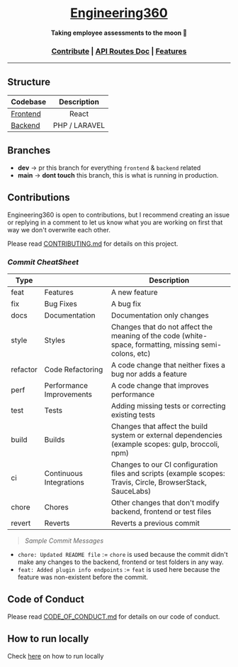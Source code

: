 <a href="https://dogehouse.tv">
<h1 align="center">Engineering360</h1>
</a>
<p align="center">
  <strong>Taking employee assessments to the moon 🚀</strong>
</p>
<p align="center">
</p>

<h3 align="center">
  <a href="https://github.com/workshopapps/engineerprofile360.web/blob/main/CONTRIBUTING.md">Contribute</a> | <a href="https://github.com/workshopapps/engineerprofile360.web/blob/main/backend/API_ROUTE.md">API Routes Doc</a> | <a href="https://github.com/workshopapps/engineerprofile360.web/issues">Features</a>
</h3>

---

## Structure

| Codebase              |      Description          |
| :-------------------- | :-----------------------: |
| [Frontend](frontend)        |  React  |
| [Backend](backend)  |     PHP / LARAVEL          |

## Branches

- **dev** -> pr this branch for everything `frontend` & `backend` related
- **main** -> **dont touch** this branch, this is what is running in production.

## Contributions

Engineering360 is open to contributions, but I recommend creating an issue or replying in a comment to let us know what you are working on first that way we don't overwrite each other.

Please read [CONTRIBUTING.md](https://github.com/workshopapps/engineerprofile360.web/blob/main/CONTRIBUTING.md) for details on this project.

### *Commit CheatSheet*


| Type     |                          | Description                                                                                                 |
|----------|--------------------------|-------------------------------------------------------------------------------------------------------------|
|   feat   | Features                 | A new feature                                                                                               |
|    fix   | Bug Fixes                | A bug fix                                                                                                   |
|   docs   | Documentation            | Documentation only changes                                                                                  |
|   style  | Styles                   | Changes that do not affect the meaning of the code (white-space, formatting, missing semi-colons, etc)      |
| refactor | Code Refactoring         | A code change that neither fixes a bug nor adds a feature                                                   |
|   perf   | Performance Improvements | A code change that improves performance                                                                     |
|   test   | Tests                    | Adding missing tests or correcting existing tests                                                           |
|   build  | Builds                   | Changes that affect the build system or external dependencies (example scopes: gulp, broccoli, npm)         |
|    ci    | Continuous Integrations  | Changes to our CI configuration files and scripts (example scopes: Travis, Circle, BrowserStack, SauceLabs) |
|   chore  | Chores                   | Other changes that don't modify backend, frontend or test files                                                           |
|  revert  | Reverts                  | Reverts a previous commit                                                                                   |


> *Sample Commit Messages*
- `chore: Updated README file` := `chore` is used because the commit didn't make any changes to the backend, frontend or test folders in any way.
- `feat: Added plugin info endpoints` := `feat` is used here because the feature was non-existent before the commit.


<!-- 

## DogeReviewers

Contributors helping to review/merge pull requests:

- [@HarrisonMayotte](https://github.com/HarrisonMayotte)
- [@TheOtterlord](https://github.com/TheOtterlord)
- [@amitojsingh366](https://github.com/amitojsingh366)
- [@dk-raw](https://github.com/dk-raw)
- [@ermalsh](https://github.com/ermalsh)
- [@goldyydev](https://github.com/goldyydev)
- [@jamesql](https://github.com/jamesql)
- [@nadirabbas](https://github.com/nadirabbas)
- [@ofsho](https://github.com/ofsho)
- [@overlisted](https://github.com/overlisted) -->

## Code of Conduct

Please read [CODE_OF_CONDUCT.md](https://github.com/workshopapps/engineerprofile360.web/blob/main/CODE_OF_CONDUCT.md) for details on our code of conduct.

## How to run locally

Check <a href="https://github.com/workshopapps/engineerprofile360.web/blob/main/CONTRIBUTING.md#">here</a> on how to run locally</a>
